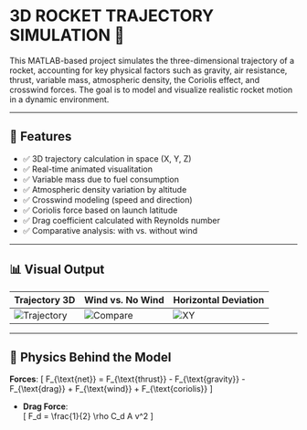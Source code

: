 # 3D ROCKET TRAJECTORY SIMULATION 🚀

This MATLAB-based project simulates the three-dimensional trajectory of a rocket, accounting for key physical factors such as gravity, air resistance, thrust, variable mass, atmospheric density, the Coriolis effect, and crosswind forces. The goal is to model and visualize realistic rocket motion in a dynamic environment.

---

## 📌 Features

- ✅ 3D trajectory calculation in space (X, Y, Z)
- ✅ Real-time animated visualitation
- ✅ Variable mass due to fuel consumption
- ✅ Atmospheric density variation by altitude
- ✅ Crosswind modeling (speed and direction)
- ✅ Coriolis force based on launch latitude
- ✅ Drag coefficient calculated with Reynolds number
- ✅ Comparative analysis: with vs. without wind

---

## 📊 Visual Output

| Trajectory 3D | Wind vs. No Wind | Horizontal Deviation |
|---------------|------------------|------------------------|
| ![Trajectory](demo_plots/3d_trajectory.png) | ![Compare](demo_plots/comparison.png) | ![XY](demo_plots/horizontal.png) |

---

## 🧠 Physics Behind the Model

**Forces**:
  \[
  F_{\text{net}} = F_{\text{thrust}} - F_{\text{gravity}} - F_{\text{drag}} + F_{\text{wind}} + F_{\text{coriolis}}
  \]

- **Drag Force**:  
  \[
  F_d = \frac{1}{2} \rho C_d A v^2
  \]
  
